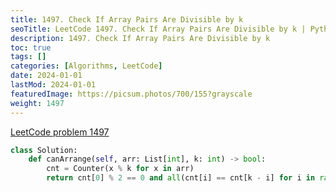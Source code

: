```yaml
---
title: 1497. Check If Array Pairs Are Divisible by k
seoTitle: LeetCode 1497. Check If Array Pairs Are Divisible by k | Python solution and explanation
description: 1497. Check If Array Pairs Are Divisible by k
toc: true
tags: []
categories: [Algorithms, LeetCode]
date: 2024-01-01
lastMod: 2024-01-01
featuredImage: https://picsum.photos/700/155?grayscale
weight: 1497
---
```


[LeetCode problem 1497](https://leetcode.com/problems/check-if-array-pairs-are-divisible-by-k/)

```python
class Solution:
    def canArrange(self, arr: List[int], k: int) -> bool:
        cnt = Counter(x % k for x in arr)
        return cnt[0] % 2 == 0 and all(cnt[i] == cnt[k - i] for i in range(1, k))

```
